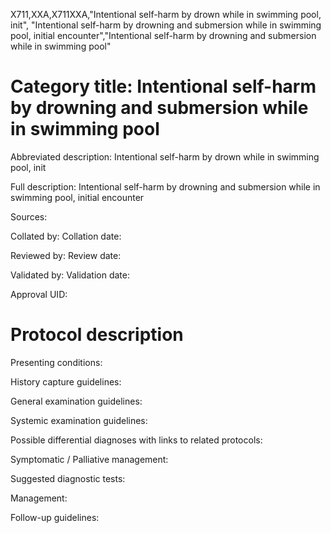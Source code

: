 X711,XXA,X711XXA,"Intentional self-harm by drown while in swimming pool, init", "Intentional self-harm by drowning and submersion while in swimming pool, initial encounter","Intentional self-harm by drowning and submersion while in swimming pool"
# Category title: Intentional self-harm by drowning and submersion while in swimming pool

Abbreviated description: Intentional self-harm by drown while in swimming pool, init

Full description: Intentional self-harm by drowning and submersion while in swimming pool, initial encounter

Sources:

Collated by:
Collation date:

Reviewed by:
Review date:

Validated by:
Validation date:

Approval UID:

# Protocol description

Presenting conditions:

History capture guidelines:

General examination guidelines:

Systemic examination guidelines:

Possible differential diagnoses with links to related protocols:

Symptomatic / Palliative management:

Suggested diagnostic tests:

Management:

Follow-up guidelines:
